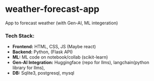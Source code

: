 # weather-forecast-app
App to forecast weather (with Gen-AI, ML integeration) 


### Tech Stack:
- **Frontend:** HTML, CSS, JS (Maybe react)
- **Backend:** Python, (Flask API)
- **ML:** ML code on notebook/collab (scikit-learn)
- **Gen-AI Integration:** Huggingface (repo for llms), langchain(python library for llms), 
- **DB:** Sqlite3, postgresql, mysql